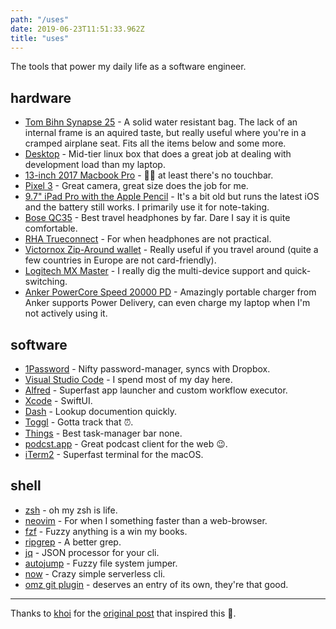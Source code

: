```yaml
---
path: "/uses"
date: 2019-06-23T11:51:33.962Z
title: "uses"
---
```


The tools that power my daily life as a software engineer.

## hardware

* [Tom Bihn Synapse 25](https://www.tombihn.com/products/synapse-25?variant=19611983431) - A solid water resistant bag. The lack of an internal frame is an aquired taste, but really useful where you're in a cramped airplane seat. Fits all the items below and some more.
* [Desktop](https://in.pcpartpicker.com/list/fzhfNQ) - Mid-tier linux box that does a great job at dealing with development load than my laptop.
* [13-inch 2017 Macbook Pro](https://www.apple.com/macbook-pro/) - 🤷‍♂️ at least there's no touchbar.
* [Pixel 3](https://store.google.com/product/pixel_3) - Great camera, great size does the job for me.
* [9.7" iPad Pro with the Apple Pencil](https://www.apple.com/shop/refurbished/ipad/ipad-pro-9-7) - It's a bit old but runs the latest iOS and the battery still works. I primarily use it for note-taking.
* [Bose QC35](https://www.bose.com/en_us/products/headphones/over_ear_headphones/quietcomfort-35-wireless-ii.html#v=qc35_ii_black) - Best travel headphones by far. Dare I say it is quite comfortable.
* [RHA Trueconnect](https://www.rha-audio.com/in/products/headphones/true-connect) - For when headphones are not practical.
* [Victornox Zip-Around wallet](https://www.amazon.com/Victorinox-Zip-Around-Wallet-Black-Logo/dp/B00UCAMO4S/) - Really useful if you travel around (quite a few countries in Europe are not card-friendly).
* [Logitech MX Master](https://www.amazon.com/Logitech-Wireless-Cross-Computer-Control-Windows/dp/B071Z8RZHG) - I really dig the multi-device support and quick-switching.
* [Anker PowerCore Speed 20000 PD](https://www.amazon.com/gp/product/B071WNWRNC/) - Amazingly portable charger from Anker supports Power Delivery, can even charge my laptop when I'm not actively using it.


## software

* [1Password](https://1password.com/) - Nifty password-manager, syncs with Dropbox.
* [Visual Studio Code](https://code.visualstudio.com/) - I spend most of my day here.
* [Alfred](https://www.alfredapp.com/) - Superfast app launcher and custom workflow executor.
* [Xcode](https://developer.apple.com/xcode/) - SwiftUI.
* [Dash](https://kapeli.com/dash) - Lookup documention quickly.
* [Toggl](https://toggl.com/) - Gotta track that ⏰.
* [Things](https://culturedcode.com/things/) - Best task-manager bar none.
* [podcst.app](http://podcst.app) - Great podcast client for the web 😉.
* [iTerm2](https://www.iterm2.com/) - Superfast terminal for the macOS.

## shell

* [zsh](https://ohmyz.sh/) - oh my zsh is life.
* [neovim](https://neovim.io/) - For when I something faster than a web-browser.
* [fzf](https://github.com/junegunn/fzf) - Fuzzy anything is a win my books.
* [ripgrep](https://github.com/BurntSushi/ripgrep) - A better grep.
* [jq](https://stedolan.github.io/jq/) - JSON processor for your cli.
* [autojump](https://github.com/wting/autojump) - Fuzzy file system jumper.
* [now](https://github.com/zeit/now-cli) - Crazy simple serverless cli.
* [omz git plugin](https://github.com/robbyrussell/oh-my-zsh/blob/master/plugins/git/git.plugin.zsh) - deserves an entry of its own, they're that good.

---

Thanks to [khoi](https://twitter.com/khoiracle) for the [original post](https://www.khoi.io/post/uses/) that inspired this 🙌.
